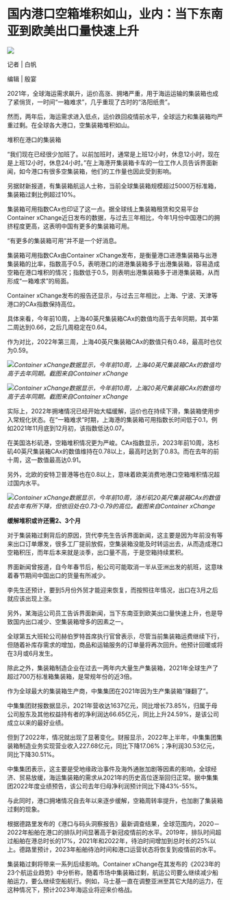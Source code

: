 # 国内港口空箱堆积如山，业内：当下东南亚到欧美出口量快速上升

![](https://inews.gtimg.com/news_bt/OSI6sM0SrbIKBI2QTAtSZilMxcLovwBvyTMIPIygnlIdYAA/1000)

记者 | 白帆

编辑 | 殷宴

2021年，全球海运需求飙升，运价高涨、拥堵严重，用于海运运输的集装箱也成了紧俏货，一时间“一箱难求”，几乎重现了古时的“洛阳纸贵”。

然而，两年后，海运需求进入低点，运价跌回疫情前水平，全球运力和集装箱均严重过剩。在全球各大港口，空集装箱堆积如山。

堆积在港口的集装箱

“我们现在已经很少加班了。以前加班时，通常是上班12小时，休息12小时，现在是上班12小时，休息24小时。”在上海港开集装箱卡车的一位工作人员告诉界面新闻，如今港口有很多空集装箱，他们的工作量也因此受到影响。

另据财新报道，有集装箱航运人士称，当前全球集装箱规模超过5000万标准箱，集装箱过剩比例超过10%。

集装箱可用指数CAx也印证了这一点。据全球线上集装箱租赁和交易平台Container
xChange近日发布的数据，与过去三年相比，今年1月份中国港口的拥挤程度更高，这表明中国有更多的集装箱可用。

“有更多的集装箱可用”并不是一个好消息。

集装箱可用指数CAx由Container
xChange发布，是衡量港口进港集装箱与出港集装箱的比率，指数高于0.5，表明港口的进港集装箱多于出港集装箱，容易造成空箱在港口堆积的情况；指数低于0.5，则表明出港集装箱多于进港集装箱，从而形成“一箱难求”的局面。

Container xChange发布的报告还显示，与过去三年相比，上海、宁波、天津等港口的CAx指数保持高位。

具体来看，今年前10周，上海40英尺集装箱CAx的数值均高于去年同期，其中第二周达到0.66，之后几周稳定在0.64。

作为对比，2022年第三周，上海40英尺集装箱CAx的数值只有0.48，最高时也仅为0.59。

![](https://inews.gtimg.com/om_bt/OHiRIfFar9KRRrz_5eskQpDp6XMitj65ZfIiN3xvHxcvgAA/1000)_Container
xChange数据显示，今年前10周，上海40英尺集装箱CAx的数值均高于去年同期。截图来自Container xChange_

![](https://inews.gtimg.com/om_bt/ONsOhoNUIlGtxwLVtEvMOlQYVcQbxuujjdawNMfhMtJfQAA/1000)_Container
xChange数据显示，今年前10周，上海20英尺集装箱CAx的数值均高于去年同期。截图来自Container xChange_

实际上，2022年拥堵情况已经开始大幅缓解，运价也在持续下滑，集装箱使用步入常规化状态。在“一箱难求”时期，上海港的集装箱可用指数长时间低于0.1，例如2021年11月底到12月初，该指数低达0.07。

在美国洛杉矶港，空箱堆积情况更为严峻。CAx指数显示，2023年前10周，洛杉矶40英尺集装箱CAx的数值维持在0.78以上，最高时达到了0.83。而在去年的前十周，这一数值最高达0.91。

另外，北欧的安特卫普港等也在0.8以上，意味着欧美消费地港口空箱堆积情况超过国内水平。

![](https://inews.gtimg.com/om_bt/OLlHStXf9ir1drloADCQ1-qPZQSxlQcC77wKgNVeJ_RLUAA/1000)_Container
xChange数据显示，今年前10周，洛杉矶20英尺集装箱CAx的数值较去年有所下降，但依旧处在0.73-0.79的高位。截图来自Container
xChange_

**缓解堆积或许还需2、3个月**

对于集装箱过剩背后的原因，货代李先生告诉界面新闻，这主要是因为年前没有等来出口订单爆发，很多工厂提前放假，空集装箱没能及时转运出去，从而造成港口空箱积压，而年后本来就是淡季，出口量不高，于是空箱持续累积。

界面新闻曾报道，自今年春节后，船公司可能取消一半从亚洲出发的航班，这意味着春节期间中国出口的货量有所减少。

李先生还预计，要到5月份外贸才能迎来恢复，而按照往年情况，出口在3月之后就应该出现上涨。

另外，某海运公司员工告诉界面新闻，当下东南亚到欧美出口量快速上升，也是导致国内出口减少、空集装箱增多的因素之一。

全球第五大班轮公司赫伯罗特首席执行官曾表示，尽管当前集装箱运费继续下行，但随着补库存需求的增加，商品和运输服务的订单量将再次回升。他预计回暖或将在3月或6月发生。

除此之外，集装箱制造企业在过去一两年内大量生产集装箱，2021年全球生产了超过700万标准箱集装箱，是常规年份的近3倍。

作为全球最大的集装箱生产商，中集集团在2021年因为生产集装箱“赚翻了”。

中集集团财报数据显示，2021年营收达1637亿元，同比增长73.85%，归属于母公司股东及其他权益持有者的净利润达66.65亿元，同比上升24.59%，是该公司成立以来的最好业绩。

但到了2022年，情况就出现了显著变化。财报显示，2022年上半年，中集集团集装箱制造业务实现营业收入227.68亿元，同比下降17.06%；净利润30.53亿元，同比下降30.51%。

中集集团表示，这主要是受地缘政治事件及海外通胀加剧等因素的影响，全球经济、贸易放缓，海运集装箱的需求从2021年的历史高位逐渐回归正常。据中集集团2022年度业绩预告，该公司去年归母净利润预计同比下降43%-55%。

与此同时，港口拥堵情况自去年以来逐步缓解，空箱周转率提升，也加剧了集装箱过剩的现象。

根据德路里发布的《港口与码头洞察报告》最新调查结果，全球范围内，2020－2022年船舶在港口的排队时间显著高于新冠疫情前的水平。2019年，排队时间超过船舶在港总时长的17%，2021年和2022年，待泊时间增加到总时长的25%以上。德路里预计，2023年船舶待泊时间和港口运营状态将恢复到疫情前的水平。

集装箱过剩将带来一系列后续影响。Container
xChange在其发布的《2023年的23个航运业趋势》中分析称，随着市场中集装箱过剩，航运公司要么继续减少船舶运力，要么继续空船航行。例如，马士基一直在调整亚洲至其它大陆的运力，在这种情况下，预计2023年海运业将迎来价格战。

